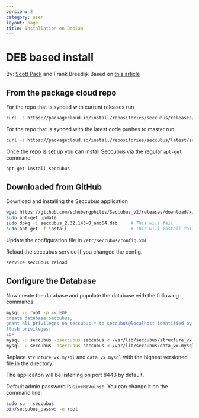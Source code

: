 ```yaml
---
version: 2
category: user
layout: page
title: Installation on Debian
---
```

# DEB based install
By: [Scott Pack](https://twitter.com/packscott) and Frank Breedijk
Based on [this article](http://secopsmonkey.com/seccubus-on-ubuntu-the-missing-manual.html)

## From the package cloud repo

For the repo that is synced with current releases run

```bash
curl -s https://packagecloud.io/install/repositories/seccubus/releases/script.deb.sh | sudo bash
```

For the repo that is synced with the latest code pushes to master run

```bash
curl -s https://packagecloud.io/install/repositories/seccubus/latest/script.deb.sh | sudo bash
```

Once the repo is set up you can install Seccubus via the regular `apt-get` command

```bash
apt-get install seccubus
```

## Downloaded from GitHub

Download and installing the Seccubus application

```bash
wget https://github.com/schubergphilis/Seccubus_v2/releases/download/x/seccubus_x.Bx_all.deb
sudo apt-get update
sudo dpkg -i seccubus_2.32.143-0_amd64.deb     # This will fail
sudo apt-get -f install                        # This will install failed dependancies
```

Update the configuration file in `/etc/seccubus/config.xml`

Reload the seccubus service if you changed the config.

```bash
service seccubus reload
```

## Configure the Database

Now create the database and populate the database with the following commands:

```bash
mysql -u root -p << EOF
create database seccubus;
grant all privileges on seccubus.* to seccubus@localhost identified by 'seccubus';
flush privileges;
EOF
mysql -u seccubus -pseccubus seccubus < /var/lib/seccubus/structure_vx.mysql
mysql -u seccubus -pseccubus seccubus < /var/lib/seccubus/data_vx.mysql
```

Replace `structure_vx.mysql` and `data_vx.mysql` with the highest versioned file in the directory.

The applicaiton will be listening on port 8443 by default.

Default admin password is `GiveMeVulns!`. You can change it on the command line:

```bash
sudo su - seccubus
bin/seccubus_passwd -u root
```
